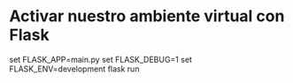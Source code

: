 # Activar nuestro ambiente virtual con Flask
set FLASK_APP=main.py
set FLASK_DEBUG=1
set FLASK_ENV=development
flask run